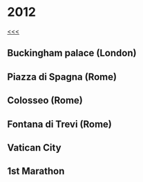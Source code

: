 
2012
======

[<<<](https://github.com/ttltrk/ELSE/blob/master/LL/LifeList.MD)

Buckingham palace (London)
------

Piazza di Spagna (Rome)
------

Colosseo (Rome)
------

Fontana di Trevi (Rome)
------

Vatican City
------

1st Marathon
------
